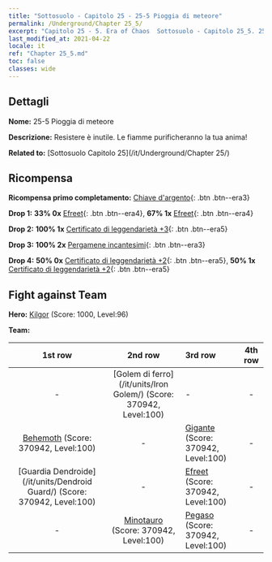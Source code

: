 ```yaml
---
title: "Sottosuolo - Capitolo 25 - 25-5 Pioggia di meteore"
permalink: /Underground/Chapter 25_5/
excerpt: "Capitolo 25 - 5. Era of Chaos  Sottosuolo - Capitolo 25_5. 25-5 Pioggia di meteore"
last_modified_at: 2021-04-22
locale: it
ref: "Chapter 25_5.md"
toc: false
classes: wide
---
```


## Dettagli

 **Nome:** 25-5 Pioggia di meteore

 **Descrizione:** Resistere è inutile. Le fiamme purificheranno la tua anima!

 **Related to:** [Sottosuolo Capitolo 25](/it/Underground/Chapter 25/)

## Ricompensa

 **Ricompensa primo completamento:** [Chiave d'argento](/ItemsIT/con_693/){: .btn .btn--era3}

 **Drop 1:** **33% 0x** [Efreet](/ItemsIT/unt_231/){: .btn .btn--era4}, **67% 1x** [Efreet](/ItemsIT/unt_231/){: .btn .btn--era4}

 **Drop 2:** **100% 1x** [Certificato di leggendarietà +3](/ItemsIT/mat_88/){: .btn .btn--era5}

 **Drop 3:** **100% 2x** [Pergamene incantesimi](/ItemsIT/con_694/){: .btn .btn--era3}

 **Drop 4:** **50% 0x** [Certificato di leggendarietà +2](/ItemsIT/mat_81/){: .btn .btn--era5}, **50% 1x** [Certificato di leggendarietà +2](/ItemsIT/mat_81/){: .btn .btn--era5}


## Fight against Team
 **Hero:** [Kilgor](/it/heroes/Kilgor/) (Score: 1000, Level:96)

 **Team:**


  | 1st row | 2nd row | 3rd row | 4th row |
  |:----:|:----:|:----|:----:|
  | - | [Golem di ferro](/it/units/Iron Golem/) (Score: 370942, Level:100)  | - | - |
  | [Behemoth](/it/units/Behemoth/) (Score: 370942, Level:100)  | - | [Gigante](/it/units/Giant/) (Score: 370942, Level:100)  | - |
  | [Guardia Dendroide](/it/units/Dendroid Guard/) (Score: 370942, Level:100)  | - | [Efreet](/it/units/Efreeti/) (Score: 370942, Level:100)  | - |
  | - | [Minotauro](/it/units/Minotaur/) (Score: 370942, Level:100)  | [Pegaso](/it/units/Pegasus/) (Score: 370942, Level:100)  | - |


